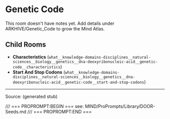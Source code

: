 # Genetic Code

This room doesn't have notes yet. Add details under ARKHIVE/Genetic_Code to grow the Mind Atlas.

## Child Rooms
- **Characteristics** (`what__knowledge-domains-disciplines__natural-sciences__biology__genetics__dna-deoxyribonucleic-acid__genetic-code__characteristics`)
- **Start And Stop Codons** (`what__knowledge-domains-disciplines__natural-sciences__biology__genetics__dna-deoxyribonucleic-acid__genetic-code__start-and-stop-codons`)

---
Source: (generated stub)

/// === PROPROMPT:BEGIN ===
see: MIND/ProPrompts/Library/DOOR-Seeds.md
/// === PROPROMPT:END ===
